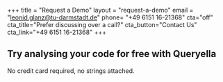 +++
title = "Request a Demo"
layout = "request-a-demo"
email = "leonid.glanz@tu-darmstadt.de"
phone= "+49 6151 16-21368"
cta="off"
cta_title="Prefer discussing over a call?"
cta_button="Contact Us"
cta_link="+49 6151 16-21368"
+++


## Try analysing your code for free with Queryella

No credit card required, no strings attached.